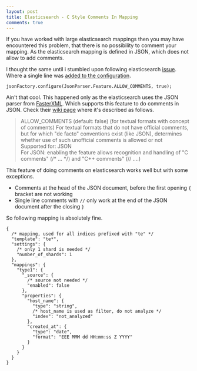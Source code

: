 ```yaml
---
layout: post
title: Elasticsearch - C Style Comments In Mapping 
comments: true
---
```


If you have worked with large elasticsearch mappings then you may have encountered this problem, that there is no possibility to comment your mapping. As the elasticsearch mapping is defined in JSON, which does not allow to add comments. 

I thought the same until i stumbled upon following elasticsearch [issue](https://github.com/elastic/elasticsearch/issues/1394). Where a single line was [added to the configuration](https://github.com/elastic/elasticsearch/commit/6f7253c5242e7fb94d959ce291c88f93887e3bde).

```
jsonFactory.configure(JsonParser.Feature.ALLOW_COMMENTS, true);
```

Ain't that cool. This happened only as the elasticsearch uses the JSON parser from [FasterXML](https://github.com/FasterXML). Which supports this feature to do comments in JSON. Check their [wiki page](https://github.com/FasterXML/jackson-core/wiki/JsonParser-Features) where it's described as follows.
 
 > ALLOW_COMMENTS (default: false) (for textual formats with concept of comments)
   For textual formats that do not have official comments, but for which "de facto" conventions exist (like JSON), determines whether use of such unofficial comments is allowed or not  
   Supported for: JSON  
   For JSON: enabling the feature allows recognition and handling of "C comments" (/* ... */) and "C++ comments" (// ....)
   
This feature of doing comments on elasticsearch works well but with some exceptions.
* Comments at the head of the JSON document, before the first opening `{` bracket are not working
* Single line comments with `//` only work at the end of the JSON document after the closing `}`

So following mapping is absolutely fine.

```
{
  /* mapping, used for all indices prefixed with "te" */
  "template": "te*",
  "settings": {
    /* only 1 shard is needed */
    "number_of_shards": 1
  },
  "mappings": {
    "type1": {
      "_source": {
        /* source not needed */
        "enabled": false
      },
      "properties": {
        "host_name": {
          "type": "string",
          /* host_name is used as filter, do not analyze */
          "index": "not_analyzed"
        },
        "created_at": {
          "type": "date",
          "format": "EEE MMM dd HH:mm:ss Z YYYY"
        }
      }
    }
  }
}
```